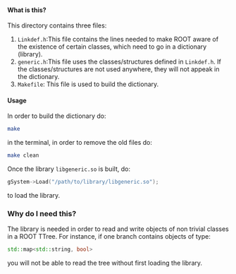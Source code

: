 #### What is this?
This directory contains three files:
1. `Linkdef.h`:This file contains the lines needed to make ROOT aware of the existence of certain classes, which need to go in a dictionary (library).
2. `generic.h`:This file uses the classes/structures defined in `Linkdef.h`. If the classes/structures are not used anywhere, they will not appeak in the dictionary.
3. `Makefile`: This file is used to build the dictionary.

#### Usage
In order to build the dictionary do:
```bash
make
```
in the terminal, in order to remove the old files do:
```bash
make clean
```
Once the library `libgeneric.so` is built, do:
```c++
gSystem->Load("/path/to/library/libgeneric.so");
```
to load the library.
### Why do I need this?
The library is needed in order to read and write objects of non trivial classes in a ROOT TTree. For instance, if one branch contains objects of type:
```c++
std::map<std::string, bool>
```
you will not be able to read the tree without first loading the library.

